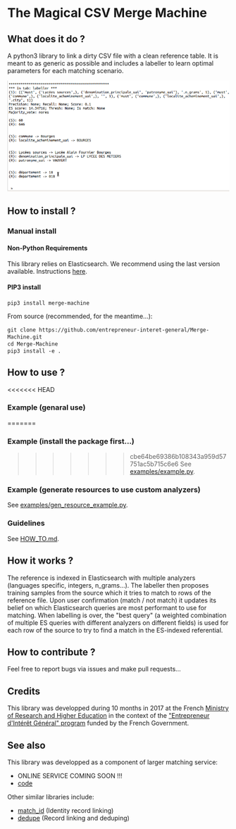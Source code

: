 # The Magical CSV Merge Machine

## What does it do ?

A python3 library to link a dirty CSV file with a clean reference table. It is meant to as generic as possible and includes a labeller to learn optimal parameters for each matching scenario.

![Alt Text](documentation/labeller_peek.gif)

## How to install ?

### Manual install

#### Non-Python Requirements

This library relies on Elasticsearch. We recommend using the last version available. Instructions [here](https://www.elastic.co/guide/en/elasticsearch/reference/current/_installation.html).

#### PIP3 install

```
pip3 install merge-machine
```

From source (recommended, for the meantime...):
```
git clone https://github.com/entrepreneur-interet-general/Merge-Machine.git
cd Merge-Machine
pip3 install -e .
```

## How to use ?

<<<<<<< HEAD
### Example (genaral use)
=======
### Example (install the package first...)
>>>>>>> cbe64be69386b108343a959d57751ac5b715c6e6
See [examples/example.py](https://github.com/eig-2017/Merge-Machine/blob/master/examples/example.py).

### Example (generate resources to use custom analyzers)
See [examples/gen\_resource\_example.py](https://github.com/eig-2017/Merge-Machine/blob/master/examples/gen_resource_example.py).

### Guidelines
See [HOW\_TO.md](https://github.com/eig-2017/Merge-Machine/blob/master/HOW_TO.md).

## How it works ?

The reference is indexed in Elasticsearch with multiple analyzers (languages specific, integers, n\_grams...). The labeller then proposes training samples from the source which it tries to match to rows of the reference file. Upon user confirmation (match / not match) it updates its belief on which Elasticsearch queries are most performant to use for matching. When labelling is over, the "best query" (a weighted combination of multiple ES queries with different analyzers on different fields) is used for each row of the source to try to find a match in the ES-indexed referential.

## How to contribute ?

Feel free to report bugs via issues and make pull requests...

## Credits

This library was developped during 10 months in 2017 at the French [Ministry of Research and Higher Education](http://www.enseignementsup-recherche.gouv.fr/) in the context of the ["Entrepreneur d'Intérêt Général" program](https://www.etalab.gouv.fr/decouvrez-la-1e-promotion-des-entrepreneurs-dinteret-general) funded by the French Government.

## See also

This library was developped as a component of larger matching service:
* ONLINE SERVICE COMING SOON !!!
* [code](https://github.com/eig-2017/the-magical-csv-merge-machine)

Other similar libraries include:
* [match_id](https://github.com/matchID-project) (Identity record linking)
* [dedupe](https://github.com/dedupeio/dedupe) (Record linking and deduping)
